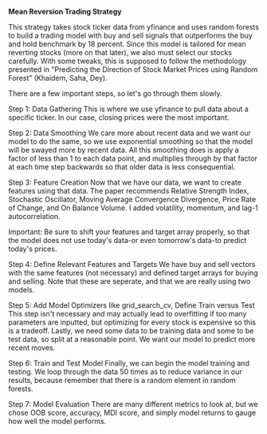 **Mean Reversion Trading Strategy**

This strategy takes stock ticker data from yfinance and uses random forests to build a 
trading model with buy and sell signals that outperforms the buy and hold benchmark by
18 percent. Since this model is tailored for mean reverting stocks (more on that later), we also
must select our stocks carefully. With some tweaks, this is supposed to follow the methodology 
presented in "Predicting the Direction of Stock Market Prices using Random Forest" (Khaidem, Saha, Dey). 

There are a few important steps, so let's go through them slowly. 

Step 1: Data Gathering
This is where we use yfinance to pull data about a specific ticker. In our case, 
closing prices were the most important. 

Step 2: Data Smoothing 
We care more about recent data and we want our model to do the same, so we use 
exponential smoothing so that the model will be swayed more by recent data.
All this smoothing does is apply a factor of less than 1 to each data point, and 
multiplies through by that factor at each time step backwards so that older data
is less consequential. 

Step 3: Feature Creation
Now that we have our data, we want to create features using that data. 
The paper recommends Relative Strength Index, Stochastic Oscillator, 
Moving Average Convergence Divergence, Price Rate of Change, and 
On Balance Volume. I added volatility, momentum, and lag-1 autocorrelation. 

Important: Be sure to shift your features and target array properly, so that 
the model does not use today's data-or even tomorrow's data-to predict today's prices. 

Step 4: Define Relevant Features and Targets
We have buy and sell vectors with the same features (not necessary) and defined
target arrays for buying and selling. Note that these are seperate, and that we are 
really using two models.

Step 5: Add Model Optimizers like grid_search_cv, Define Train versus Test
This step isn't necessary and may actually lead to overfitting if too many parameters
are inputted, but optimizing for every stock is expensive so this is a tradeoff. Lastly, 
we need some data to be training data and some to be test data, so split at a reasonable 
point. We want our model to predict more recent moves.

Step 6: Train and Test Model
Finally, we can begin the model training and testing. We loop through the data 50 times
as to reduce variance in our results, because remember that there is a random element
in random forests. 

Step 7: Model Evaluation
There are many different metrics to look at, but we chose OOB score, accuracy, MDI score,
and simply model returns to gauge how well the model performs. 
